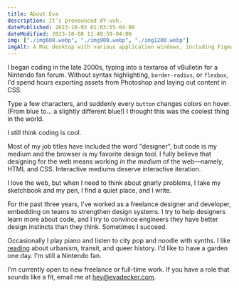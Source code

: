 ```yaml
---
title: About Eva
description: It’s pronounced AY-vuh.
datePublished: 2023-10-03 01:03:55-04:00
dateModified: 2023-10-08 11:49:59-04:00
img: ["./img600.webp", "./img900.webp", "./img1200.webp"]
imgAlt: A Mac desktop with various application windows, including Figma and Chrome. At the front is Photo Booth, with the countdown timer at 1, about to take a photo of Eva.
---
```


I began coding in the late 2000s, typing into a textarea of vBulletin for a Nintendo fan forum. Without syntax highlighting, `border-radius`, or `flexbox`, I'd spend hours exporting assets from Photoshop and laying out content in CSS.

Type a few characters, and suddenly every `button` changes colors on hover. (From blue to... a slightly different blue!) I thought this was the coolest thing in the world.

I still think coding is cool.

Most of my job titles have included the word "designer", but code is my medium and the browser is my favorite design tool. I fully believe that designing for the web means working *in the medium* of the web—namely, HTML and CSS. Interactive mediums deserve interactive iteration.

I love the web, but when I need to think about gnarly problems, I take my sketchbook and my pen, I find a quiet place, and I write.

For the past three years, I've worked as a freelance designer and developer, embedding on teams to strengthen design systems. I try to help designers learn more about code, and I try to convince engineers they have better design instincts than they think. Sometimes I succeed.

Occasionally I play piano and listen to city pop and noodle with synths. I like [reading](https://goodreads.com/evadecker) about urbanism, transit, and queer history. I'd like to have a garden one day. I'm still a Nintendo fan.

I'm currently open to new freelance or full-time work. If you have a role that sounds like a fit, email me at hey@evadecker.com.
